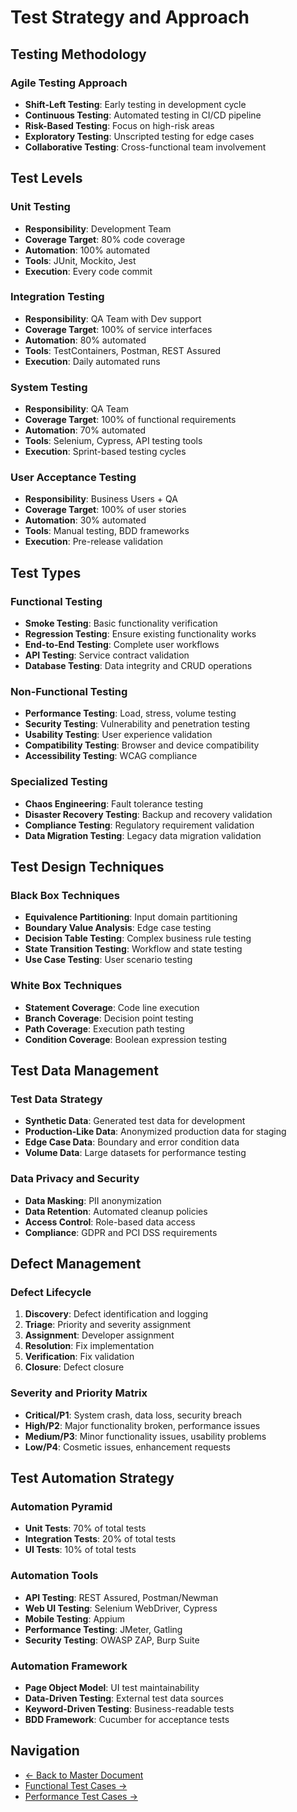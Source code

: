 # Test Strategy and Approach

## Testing Methodology

### Agile Testing Approach
- **Shift-Left Testing**: Early testing in development cycle
- **Continuous Testing**: Automated testing in CI/CD pipeline
- **Risk-Based Testing**: Focus on high-risk areas
- **Exploratory Testing**: Unscripted testing for edge cases
- **Collaborative Testing**: Cross-functional team involvement

## Test Levels

### Unit Testing
- **Responsibility**: Development Team
- **Coverage Target**: 80% code coverage
- **Automation**: 100% automated
- **Tools**: JUnit, Mockito, Jest
- **Execution**: Every code commit

### Integration Testing
- **Responsibility**: QA Team with Dev support
- **Coverage Target**: 100% of service interfaces
- **Automation**: 80% automated
- **Tools**: TestContainers, Postman, REST Assured
- **Execution**: Daily automated runs

### System Testing
- **Responsibility**: QA Team
- **Coverage Target**: 100% of functional requirements
- **Automation**: 70% automated
- **Tools**: Selenium, Cypress, API testing tools
- **Execution**: Sprint-based testing cycles

### User Acceptance Testing
- **Responsibility**: Business Users + QA
- **Coverage Target**: 100% of user stories
- **Automation**: 30% automated
- **Tools**: Manual testing, BDD frameworks
- **Execution**: Pre-release validation

## Test Types

### Functional Testing
- **Smoke Testing**: Basic functionality verification
- **Regression Testing**: Ensure existing functionality works
- **End-to-End Testing**: Complete user workflows
- **API Testing**: Service contract validation
- **Database Testing**: Data integrity and CRUD operations

### Non-Functional Testing
- **Performance Testing**: Load, stress, volume testing
- **Security Testing**: Vulnerability and penetration testing
- **Usability Testing**: User experience validation
- **Compatibility Testing**: Browser and device compatibility
- **Accessibility Testing**: WCAG compliance

### Specialized Testing
- **Chaos Engineering**: Fault tolerance testing
- **Disaster Recovery Testing**: Backup and recovery validation
- **Compliance Testing**: Regulatory requirement validation
- **Data Migration Testing**: Legacy data migration validation

## Test Design Techniques

### Black Box Techniques
- **Equivalence Partitioning**: Input domain partitioning
- **Boundary Value Analysis**: Edge case testing
- **Decision Table Testing**: Complex business rule testing
- **State Transition Testing**: Workflow and state testing
- **Use Case Testing**: User scenario testing

### White Box Techniques
- **Statement Coverage**: Code line execution
- **Branch Coverage**: Decision point testing
- **Path Coverage**: Execution path testing
- **Condition Coverage**: Boolean expression testing

## Test Data Management

### Test Data Strategy
- **Synthetic Data**: Generated test data for development
- **Production-Like Data**: Anonymized production data for staging
- **Edge Case Data**: Boundary and error condition data
- **Volume Data**: Large datasets for performance testing

### Data Privacy and Security
- **Data Masking**: PII anonymization
- **Data Retention**: Automated cleanup policies
- **Access Control**: Role-based data access
- **Compliance**: GDPR and PCI DSS requirements

## Defect Management

### Defect Lifecycle
1. **Discovery**: Defect identification and logging
2. **Triage**: Priority and severity assignment
3. **Assignment**: Developer assignment
4. **Resolution**: Fix implementation
5. **Verification**: Fix validation
6. **Closure**: Defect closure

### Severity and Priority Matrix
- **Critical/P1**: System crash, data loss, security breach
- **High/P2**: Major functionality broken, performance issues
- **Medium/P3**: Minor functionality issues, usability problems
- **Low/P4**: Cosmetic issues, enhancement requests

## Test Automation Strategy

### Automation Pyramid
- **Unit Tests**: 70% of total tests
- **Integration Tests**: 20% of total tests
- **UI Tests**: 10% of total tests

### Automation Tools
- **API Testing**: REST Assured, Postman/Newman
- **Web UI Testing**: Selenium WebDriver, Cypress
- **Mobile Testing**: Appium
- **Performance Testing**: JMeter, Gatling
- **Security Testing**: OWASP ZAP, Burp Suite

### Automation Framework
- **Page Object Model**: UI test maintainability
- **Data-Driven Testing**: External test data sources
- **Keyword-Driven Testing**: Business-readable tests
- **BDD Framework**: Cucumber for acceptance tests

## Navigation

- [← Back to Master Document](./test_plan.md)
- [Functional Test Cases →](./test_cases_functional.md)
- [Performance Test Cases →](./test_cases_performance.md)